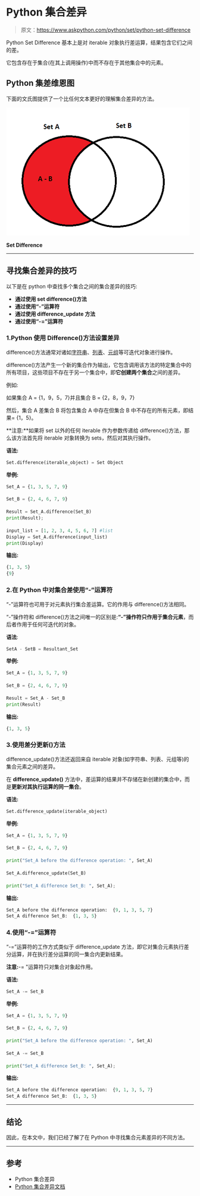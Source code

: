 # Python 集合差异

> 原文：<https://www.askpython.com/python/set/python-set-difference>

Python Set Difference 基本上是对 iterable 对象执行差运算，结果包含它们之间的差。

它包含存在于集合(在其上调用操作)中而不存在于其他集合中的元素。

## Python 集差维恩图

下面的文氏图提供了一个比任何文本更好的理解集合差异的方法。

![Set Difference](img/1904e137bb9742d996db67aa6406acfc.png)

**Set Difference**

* * *

## 寻找集合差异的技巧

以下是在 python 中查找多个集合之间的集合差异的技巧:

*   **通过使用 set difference()方法**
*   **通过使用“-”运算符**
*   **通过使用 difference_update 方法**
*   **通过使用“-=”运算符**

### 1.Python 使用 Difference()方法设置差异

difference()方法通常对诸如[字符串](https://www.askpython.com/python/string/python-string-functions)、[列表](https://www.askpython.com/python/list/python-list)、[元组](https://www.askpython.com/python/tuple/python-tuple)等可迭代对象进行操作。

difference()方法产生一个新的集合作为输出，它包含调用该方法的特定集合中的所有项目，这些项目不存在于另一个集合中，即**它创建两个集合**之间的差异。

例如:

如果集合 A = {1，9，5，7}并且集合 B = {2，8，9，7}

然后，集合 A 差集合 B 将包含集合 A 中存在但集合 B 中不存在的所有元素，即结果= {1，5}。

**注意:**如果将 set 以外的任何 iterable 作为参数传递给 difference()方法，那么该方法首先将 iterable 对象转换为 sets，然后对其执行操作。

**语法:**

```py
Set.difference(iterable_object) = Set Object
```

**举例:**

```py
Set_A = {1, 3, 5, 7, 9}

Set_B = {2, 4, 6, 7, 9}

Result = Set_A.difference(Set_B)
print(Result);

input_list = [1, 2, 3, 4, 5, 6, 7] #list
Display = Set_A.difference(input_list)
print(Display)

```

**输出:**

```py
{1, 3, 5}
{9}
```

### 2.在 Python 中对集合差使用“-”运算符

“-”运算符也可用于对元素执行集合差运算。它的作用与 difference()方法相同。

“-”操作符和 difference()方法之间唯一的区别是:**“-”操作符只作用于集合元素**，而后者作用于任何可迭代的对象。

**语法**:

```py
SetA - SetB = Resultant_Set
```

**举例:**

```py
Set_A = {1, 3, 5, 7, 9}

Set_B = {2, 4, 6, 7, 9}

Result = Set_A - Set_B 
print(Result)

```

**输出:**

```py
{1, 3, 5}
```

### 3.使用差分更新()方法

difference_update()方法还返回来自 iterable 对象(如字符串、列表、元组等)的集合元素之间的差异。

在 **difference_update()** 方法中，差运算的结果并不存储在新创建的集合中，而是**更新对其执行运算的同一集合**。

**语法:**

```py
Set.difference_update(iterable_object)
```

**举例:**

```py
Set_A = {1, 3, 5, 7, 9}

Set_B = {2, 4, 6, 7, 9}

print("Set_A before the difference operation: ", Set_A)

Set_A.difference_update(Set_B) 

print("Set_A difference Set_B: ", Set_A);

```

**输出:**

```py
Set_A before the difference operation:  {9, 1, 3, 5, 7}
Set_A difference Set_B:  {1, 3, 5}
```

### 4.使用“-=”运算符

“-=”运算符的工作方式类似于 difference_update 方法，即它对集合元素执行差分运算，并在执行差分运算的同一集合内更新结果。

**注意:**-= "运算符只对集合对象起作用。

**语法:**

```py
Set_A -= Set_B
```

**举例:**

```py
Set_A = {1, 3, 5, 7, 9}

Set_B = {2, 4, 6, 7, 9}

print("Set_A before the difference operation: ", Set_A)

Set_A -= Set_B

print("Set_A difference Set_B: ", Set_A);

```

**输出:**

```py
Set_A before the difference operation:  {9, 1, 3, 5, 7}
Set_A difference Set_B:  {1, 3, 5}
```

* * *

## 结论

因此，在本文中，我们已经了解了在 Python 中寻找集合元素差异的不同方法。

* * *

## 参考

*   Python 集合差异
*   [Python 集合差异文档](https://docs.python.org/3.8/library/stdtypes.html#set-types-set-frozenset)